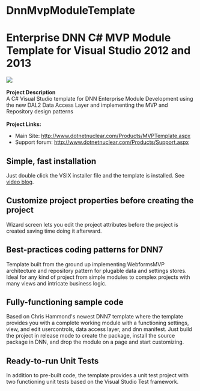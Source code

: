 # DnnMvpModuleTemplate

<h1>Enterprise DNN C# MVP Module Template for Visual Studio 2012 and 2013</h1>
<img src="http://dotnetnuclear.com/portals/0/Product/DNN7_Template_Banner.jpg"><br>
<br>
<b>Project Description</b><br>
A C# Visual Studio template for DNN Enterprise Module Development using the new DAL2 Data Access Layer and implementing the MVP and Repository design patterns<br>
<br>
<b>Project Links:</b>
<ul>
<li>Main Site: <a href="http://www.dotnetnuclear.com/Products/MVPTemplate.aspx">http://www.dotnetnuclear.com/Products/MVPTemplate.aspx</a>
</li><li>Support forum: <a href="http://www.dotnetnuclear.com/Products/Support.aspx">http://www.dotnetnuclear.com/Products/Support.aspx</a></li></ul>
<h2>Simple, fast installation</h2>
Just double click the VSIX installer file and the template is installed. See <a href="http://www.dotnetnuclear.com/articles/tabid/88/ID/11/MVP-Module-Development-Template-Installation-Configuration-Troubleshooting.aspx">
video blog</a>.<br>
<h2>Customize project properties before creating the project</h2>
Wizard screen lets you edit the project attributes before the project is created saving time doing it afterward.<br>
<h2>Best-practices coding patterns for DNN7</h2>
Template built from the ground up implementing WebformsMVP architecture and repository pattern for plugable data and settings stores. Ideal for any kind of project from simple modules to complex projects with many views and intricate business logic.<br>
<h2>Fully-functioning sample code</h2>
Based on Chris Hammond's newest DNN7 template where the template provides you with a complete working module with a functioning settings, view, and edit usercontrols, data access layer, and dnn manifest. Just build the project in release mode to create
 the package, install the source package in DNN, and drop the module on a page and start customizing.<br>
<h2>Ready-to-run Unit Tests</h2>
In addition to pre-built code, the template provides a unit test project with two functioning unit tests based on the Visual Studio Test framework.
